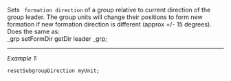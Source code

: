 Sets ` formation direction` of a group relative to current direction of the group leader. The group units will change their positions to form new formation if new formation direction is different (approx +/- 15 degrees). Does the same as:<br>
<sqf>_grp setFormDir getDir leader _grp;</sqf>


---
*Example 1:*
```sqf
resetSubgroupDirection myUnit;
```